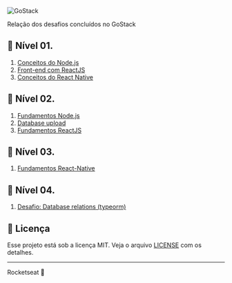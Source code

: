 <img alt="GoStack" src="https://storage.googleapis.com/golden-wind/bootcamp-gostack/header-desafios.png" />

<p>Relação dos desafios concluídos no GoStack</p> 

## 📄 Nível 01. 
 1. [Conceitos do Node.js](https://github.com/lucaxsilveira/desafio-conceitos-node)
 2. [Front-end com ReactJS](https://github.com/lucaxsilveira/conceitos-reactjs)
 2. [Conceitos do React Native](https://github.com/lucaxsilveira/conceitos-react-native)

## :bookmark_tabs: Nível 02. 
1. [Fundamentos Node.js](https://github.com/lucaxsilveira/desafio-fundamentos-nodejs)
2. [Database upload](https://github.com/lucaxsilveira/template-typeorm-upload)
3. [Fundamentos ReactJS](https://github.com/lucaxsilveira/fundamentos-reactjs)

## :bookmark_tabs: Nível 03. 
1. [Fundamentos React-Native](https://github.com/lucaxsilveira/gostack-template-fundamentos-react-native)

## :bookmark_tabs: Nível 04. 
1. [Desafio: Database relations (typeorm)](https://github.com/lucaxsilveira/gostack-template-typeorm-relations)


## :memo: Licença

Esse projeto está sob a licença MIT. Veja o arquivo [LICENSE](LICENSE) com os detalhes.

---

Rocketseat :wave:
